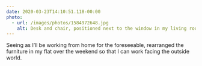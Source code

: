 ```yaml
---
date: 2020-03-23T14:10:51.118-00:00
photo:
  - url: /images/photos/1584972648.jpg
    alt: Desk and chair, positioned next to the window in my living room.
---
```

Seeing as I’ll be working from home for the foreseeable, rearranged the furniture in my flat over the weekend so that I can work facing the outside world.
